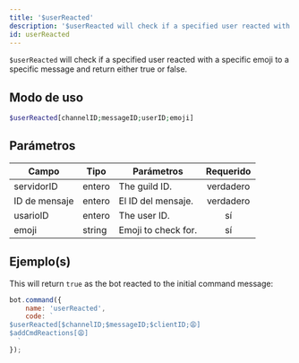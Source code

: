 ```yaml
---
title: '$userReacted'
description: '$userReacted will check if a specified user reacted with a specific emoji to a specific message and return either true or false.'
id: userReacted
---
```


`$userReacted` will check if a specified user reacted with a specific emoji to a specific message and return either true or false.

## Modo de uso

```php
$userReacted[channelID;messageID;userID;emoji]
```

## Parámetros

| Campo         | Tipo   | Parámetros          | Requerido |
| ------------- | ------ | ------------------- |:---------:|
| servidorID    | entero | The guild ID.       | verdadero |
| ID de mensaje | entero | El ID del mensaje.  | verdadero |
| usarioID      | entero | The user ID.        |    sí     |
| emoji         | string | Emoji to check for. |    sí     |

## Ejemplo(s)

This will return `true` as the bot reacted to the initial command message:

```javascript
bot.command({
    name: 'userReacted',
    code: `
$userReacted[$channelID;$messageID;$clientID;😩]
$addCmdReactions[😩]
  `
});
```
